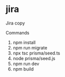 # jira
Jira copy

Commands

1) npm install
2) npm run migrate
3) npx tsc prisma/seed.ts
4) node prisma/seed.js
5) npm run dev
6) npm build